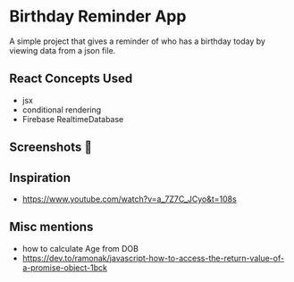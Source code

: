 # Birthday Reminder App

A simple project that gives a reminder of who has a birthday today by viewing data from a json file.

## React Concepts Used

- jsx
- conditional rendering
- Firebase RealtimeDatabase

## Screenshots 📸


## Inspiration

- https://www.youtube.com/watch?v=a_7Z7C_JCyo&t=108s

## Misc mentions
- how to calculate Age from DOB
- https://dev.to/ramonak/javascript-how-to-access-the-return-value-of-a-promise-object-1bck